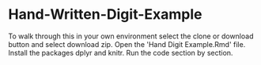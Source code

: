 # Hand-Written-Digit-Example

To walk through this in your own environment select the clone or download button and select download zip. Open the 'Hand Digit Example.Rmd' file. Install the packages dplyr and knitr. Run the code section by section. 
